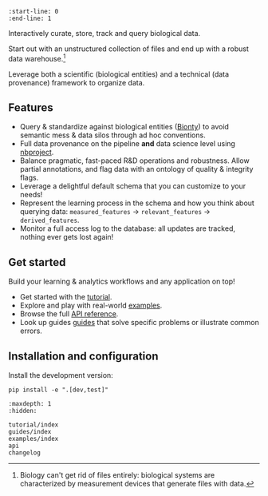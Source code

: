 ```{include} ../README.md
:start-line: 0
:end-line: 1
```

Interactively curate, store, track and query biological data.

Start out with an unstructured collection of files and end up with a robust data warehouse.[^files]

Leverage both a scientific (biological entities) and a technical (data provenance) framework to organize data.

[^files]: Biology can't get rid of files entirely: biological systems are characterized by measurement devices that generate files with data.

## Features

- Query & standardize against biological entities ([Bionty](https://lamin.ai/bionty)) to avoid semantic mess & data silos through ad hoc conventions.
- Full data provenance on the pipeline **and** data science level using [nbproject](https://lamin.ai/nbproject).
- Balance pragmatic, fast-paced R&D operations and robustness. Allow partial annotations, and flag data with an ontology of quality & integrity flags.
- Leverage a delightful default schema that you can customize to your needs!
- Represent the learning process in the schema and how you think about querying data: `measured_features` -> `relevant_features` -> `derived_features`.
- Monitor a full access log to the database: all updates are tracked, nothing ever gets lost again!

## Get started

Build your learning & analytics workflows and any application on top!

- Get started with the [tutorial](tutorial/index).
- Explore and play with real-world [examples](examples/index).
- Browse the full [API reference](api).
- Look up guides [guides](guides/index) that solve specific problems or illustrate common errors.

## Installation and configuration

Install the development version:

```
pip install -e ".[dev,test]"
```

```{toctree}
:maxdepth: 1
:hidden:

tutorial/index
guides/index
examples/index
api
changelog
```
